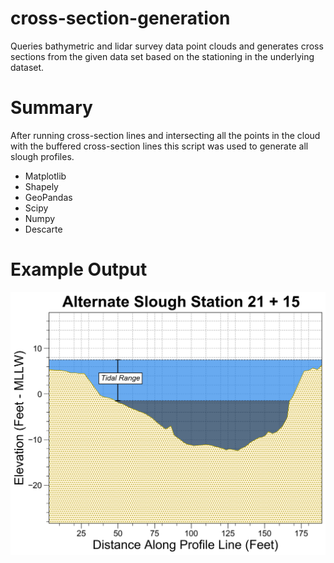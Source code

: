 # cross-section-generation
Queries  bathymetric and lidar survey data point clouds and generates cross sections from the given data set based on the stationing in the underlying dataset. 

# Summary

After running cross-section lines and intersecting all the points in the cloud with the buffered cross-section lines this script was used to generate all slough profiles. 

- Matplotlib
- Shapely
- GeoPandas
- Scipy
- Numpy 
- Descarte

# Example Output

![ExampleOutput](https://github.com/metostom/cross-section-generation/blob/master/Example-xsection.png)


